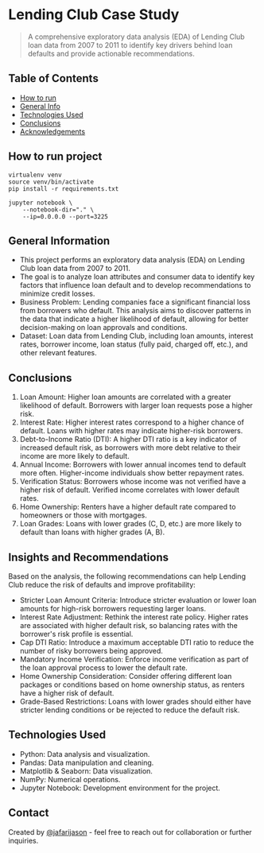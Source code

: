 # Lending Club Case Study
> A comprehensive exploratory data analysis (EDA) of Lending Club loan data from 2007 to 2011 to identify key drivers behind loan defaults and provide actionable recommendations.


## Table of Contents
* [How to run](#how-to-run-project)
* [General Info](#general-information)
* [Technologies Used](#technologies-used)
* [Conclusions](#conclusions)
* [Acknowledgements](#acknowledgements)

## How to run project
```
virtualenv venv
source venv/bin/activate
pip install -r requirements.txt
```

```
jupyter notebook \
    --notebook-dir="." \
    --ip=0.0.0.0 --port=3225
```

<!-- You can include any other section that is pertinent to your problem -->

## General Information
- This project performs an exploratory data analysis (EDA) on Lending Club loan data from 2007 to 2011.
- The goal is to analyze loan attributes and consumer data to identify key factors that influence loan default and to develop recommendations to minimize credit losses.
- Business Problem: Lending companies face a significant financial loss from borrowers who default. This analysis aims to discover patterns in the data that indicate a higher likelihood of default, allowing for better decision-making on loan approvals and conditions.
- Dataset: Loan data from Lending Club, including loan amounts, interest rates, borrower income, loan status (fully paid, charged off, etc.), and other relevant features.

 

## Conclusions
1. Loan Amount: Higher loan amounts are correlated with a greater likelihood of default. Borrowers with larger loan requests pose a higher risk.
2. Interest Rate: Higher interest rates correspond to a higher chance of default. Loans with higher rates may indicate higher-risk borrowers.
3. Debt-to-Income Ratio (DTI): A higher DTI ratio is a key indicator of increased default risk, as borrowers with more debt relative to their income are more likely to default.
4. Annual Income: Borrowers with lower annual incomes tend to default more often. Higher-income individuals show better repayment rates.
5. Verification Status: Borrowers whose income was not verified have a higher risk of default. Verified income correlates with lower default rates.
6. Home Ownership: Renters have a higher default rate compared to homeowners or those with mortgages.
7. Loan Grades: Loans with lower grades (C, D, etc.) are more likely to default than loans with higher grades (A, B).

## Insights and Recommendations

Based on the analysis, the following recommendations can help Lending Club reduce the risk of defaults and improve profitability:

- Stricter Loan Amount Criteria: Introduce stricter evaluation or lower loan amounts for high-risk borrowers requesting larger loans.
- Interest Rate Adjustment: Rethink the interest rate policy. Higher rates are associated with higher default risk, so balancing rates with the borrower's risk profile is essential.
- Cap DTI Ratio: Introduce a maximum acceptable DTI ratio to reduce the number of risky borrowers being approved.
- Mandatory Income Verification: Enforce income verification as part of the loan approval process to lower the default rate.
- Home Ownership Consideration: Consider offering different loan packages or conditions based on home ownership status, as renters have a higher risk of default.
- Grade-Based Restrictions: Loans with lower grades should either have stricter lending conditions or be rejected to reduce the default risk.


## Technologies Used
- Python: Data analysis and visualization.
- Pandas: Data manipulation and cleaning.
- Matplotlib & Seaborn: Data visualization.
- NumPy: Numerical operations.
- Jupyter Notebook: Development environment for the project.

 

## Contact
Created by [@jafarijason](https://github.com/jafarijason) - feel free to reach out for collaboration or further inquiries.

